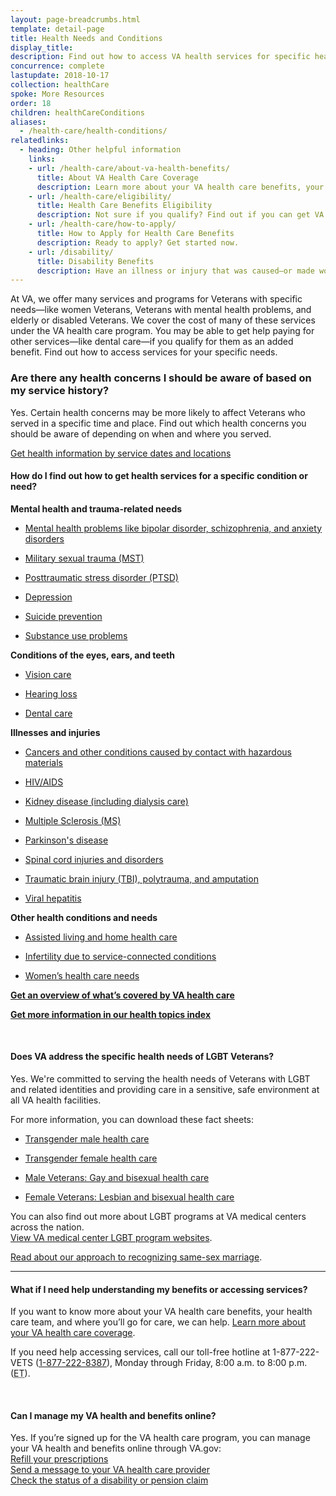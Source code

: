 ```yaml
---
layout: page-breadcrumbs.html
template: detail-page
title: Health Needs and Conditions
display_title:
description: Find out how to access VA health services for specific health needs and conditions. Learn about which Veterans health issues are covered and how to get help for your specific needs (like mental health problems, PTSD, or women's health needs).
concurrence: complete
lastupdate: 2018-10-17
collection: healthCare
spoke: More Resources
order: 18
children: healthCareConditions
aliases:
  - /health-care/health-conditions/
relatedlinks:
  - heading: Other helpful information
    links:
    - url: /health-care/about-va-health-benefits/
      title: About VA Health Care Coverage
      description: Learn more about your VA health care benefits, your health care team, and where you’ll go for care.
    - url: /health-care/eligibility/
      title: Health Care Benefits Eligibility
      description: Not sure if you qualify? Find out if you can get VA health care benefits.
    - url: /health-care/how-to-apply/
      title: How to Apply for Health Care Benefits
      description: Ready to apply? Get started now.
    - url: /disability/
      title: Disability Benefits
      description: Have an illness or injury that was caused—or made worse—by your active-duty service? Find out if you can get disability compensation (monthly payments) from VA.
---
```

<div itemscope itemtype="http://schema.org/FAQPage">
<div itemprop="description" class="va-introtext">

At VA, we offer many services and programs for Veterans with specific needs—like women Veterans, Veterans with mental health problems, and elderly or disabled Veterans. We cover the cost of many of these services under the VA health care program. You may be able to get help paying for other services—like dental care—if you qualify for them as an added benefit. Find out how to access services for your specific needs.

</div>

<div class="feature" markdown=“1”>

### Are there any health concerns I should be aware of based on my service history?

Yes. Certain health concerns may be more likely to affect Veterans who served in a specific time and place. Find out which health concerns you should be aware of depending on when and where you served. <br>

[Get health information by service dates and locations](/health-care/health-needs-conditions/health-issues-related-to-service-era/)

</div>

<div itemscope itemtype="http://schema.org/Question">

<h4 itemprop="name">How do I find out how to get health services for a specific condition or need?</h4>
<div itemprop="acceptedAnswer" itemscope itemtype="http://schema.org/Answer">
<div itemprop="text">

**Mental health and trauma-related needs**

- [Mental health problems like bipolar disorder, schizophrenia, and anxiety disorders](/health-care/health-needs-conditions/mental-health/)

- [Military sexual trauma (MST)](/health-care/health-needs-conditions/military-sexual-trauma/)

- [Posttraumatic stress disorder (PTSD)](/health-care/health-needs-conditions/mental-health/ptsd/)

- [Depression](/health-care/health-needs-conditions/mental-health/depression/)

- [Suicide prevention](/health-care/health-needs-conditions/mental-health/suicide-prevention/)

- [Substance use problems](/health-care/health-needs-conditions/substance-use-problems/)

**Conditions of the eyes, ears, and teeth**

- [Vision care](/health-care/about-va-health-benefits/vision-care/)

- [Hearing loss](https://www.prosthetics.va.gov/psas/Hearing_Aids.asp)

- [Dental care](/health-care/about-va-health-benefits/dental-care/)

**Illnesses and injuries**

- [Cancers and other conditions caused by contact with hazardous materials](/health-care/health-needs-conditions/chemical-hazardous-materials-exposure/)

- [HIV/AIDS](https://www.hiv.va.gov/patient/index.asp)

- [Kidney disease (including dialysis care)](https://www.va.gov/health/services/renal/)

- [Multiple Sclerosis (MS)](https://www.va.gov/MS/Veterans/benefits/What_Are_My_VA_Benefits_for_Multiple_Sclerosis.asp)

- [Parkinson's disease](https://www.parkinsons.va.gov/patients.asp)

- [Spinal cord injuries and disorders](https://www.sci.va.gov/)

- [Traumatic brain injury (TBI), polytrauma, and amputation](https://www.polytrauma.va.gov) 

- [Viral hepatitis](https://www.hepatitis.va.gov/patient/index.asp)

**Other health conditions and needs**

- [Assisted living and home health care](/health-care/about-va-health-benefits/long-term-care/)

- [Infertility due to service-connected conditions](https://www.va.gov/COMMUNITYCARE/programs/veterans/ivf.asp)

- [Women’s health care needs](/health-care/health-needs-conditions/womens-health-needs/)


**[Get an overview of what’s covered by VA health care](/health-care/about-va-health-benefits/)**

**[Get more information in our health topics index](/health/topics/index.asp)**

</div>
</div>
</div>

<br>

#### Does VA address the specific health needs of LGBT Veterans? <br>

Yes. We're committed to serving the health needs of Veterans with LGBT and related identities and providing care in a sensitive, safe environment at all VA health facilities. <br>

For more information, you can download these fact sheets:

- [Transgender male health care](https://www.patientcare.va.gov/LGBT/docs/va-pcs-lgbt-factsheet-transgender-male.pdf#)

- [Transgender female health care](https://www.patientcare.va.gov/LGBT/docs/va-pcs-lgbt-factsheet-transgender-female.pdf#)

- [Male Veterans: Gay and bisexual health care](https://www.patientcare.va.gov/LGBT/docs/va-pcs-lgbt-factsheet-gay-bisexual.pdf#)

- [Female Veterans: Lesbian and bisexual health care](https://www.patientcare.va.gov/LGBT/docs/va-pcs-lgbt-factsheet-lesbian-bisexual.pdf#)

You can also find out more about LGBT programs at VA medical centers across the nation. <br>
[View VA medical center LGBT program websites](https://www.patientcare.va.gov/LGBT/VAFacilities.asp).

[Read about our approach to recognizing same-sex marriage](https://www.va.gov/opa/marriage/).

------

<div itemscope itemtype="http://schema.org/Question">

<h4 itemprop="name">What if I need help understanding my benefits or accessing services?</h4>
<div itemprop="acceptedAnswer" itemscope itemtype="http://schema.org/Answer">
<div itemprop="text">

If you want to know more about your VA health care benefits, your health care team, and where you’ll go for care, we can help. [Learn more about your VA health care coverage](/health-care/about-va-health-benefits/).

If you need help accessing services, call our toll-free hotline at 1-877-222-VETS (<a href="tel:+1-877-222-8387">1-877-222-8387</a>), Monday through Friday, 8:00 a.m. to 8:00 p.m. (<abbr title="eastern time">ET</abbr>).

</div>
</div>
</div>
<br>

<div itemscope itemtype="http://schema.org/Question">

<h4 itemprop="name">Can I manage my VA health and benefits online?</h4>
<div itemprop="acceptedAnswer" itemscope itemtype="http://schema.org/Answer">
<div itemprop="text">

Yes. If you’re signed up for the VA health care program, you can manage your VA health and benefits online through VA.gov: <br>
[Refill your prescriptions](/health-care/refill-track-prescriptions) <br>
[Send a message to your VA health care provider](/health-care/secure-messaging) <br>
[Check the status of a disability or pension claim](/track-claims/)

</div>
</div>
</div>
</div>
